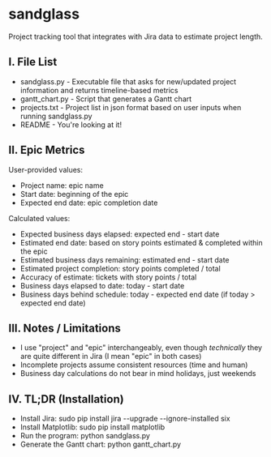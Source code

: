 # sandglass
Project tracking tool that integrates with Jira data to estimate project length.

I. File List
-------------------------
* sandglass.py - Executable file that asks for new/updated project information and returns timeline-based metrics
* gantt_chart.py - Script that generates a Gantt chart
* projects.txt - Project list in json format based on user inputs when running sandglass.py
* README - You're looking at it!

II. Epic Metrics
-------------------------
User-provided values:
* Project name: epic name
* Start date: beginning of the epic
* Expected end date: epic completion date

Calculated values:
* Expected business days elapsed: expected end - start date
* Estimated end date: based on story points estimated & completed within the epic
* Estimated business days remaining: estimated end - start date
* Estimated project completion: story points completed / total
* Accuracy of estimate: tickets with story points / total
* Business days elapsed to date: today - start date
* Business days behind schedule: today - expected end date (if today > expected end date)

III. Notes / Limitations
-------------------------
* I use "project" and "epic" interchangeably, even though *technically* they are quite different in Jira (I mean "epic" in both cases)
* Incomplete projects assume consistent resources (time and human)
* Business day calculations do not bear in mind holidays, just weekends

IV. TL;DR (Installation)
-------------------------
* Install Jira: sudo pip install jira --upgrade --ignore-installed six
* Install Matplotlib: sudo pip install matplotlib
* Run the program: python sandglass.py
* Generate the Gantt chart: python gantt_chart.py
